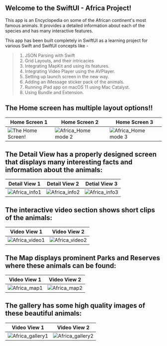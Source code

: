 ## Welcome to the SwiftUI - Africa Project!

This app is an Encyclopedia on some of the African continent's most famous animals. It provides a detailed information about each of the species and has many interactive features.

This app has been built completely in SwiftUI as a learning project for various Swift and SwiftUI concepts like - 

> 1. JSON Parsing with Swift
> 2. Grid Layouts, and their intricacies
> 3. Integrating MapKit and using its features.
> 4. Integrating Video Player using the AVPlayer.
> 5. Setting up launch screen in the new way.
> 6. Adding an iMessage sticker pack of the animals.
> 7. Running iPad app on macOS 11 using Mac Catalyst.
> 8. Using Bundle and Extension.


## The Home screen has multiple layout options!!


|  Home Screen 1 |  Home Screen 2 |  Home Screen 3 |
|  ------------  |  ------------- |  ------------- |
|  ![The Home Screen!](https://user-images.githubusercontent.com/38729069/119443166-bd867c80-bd46-11eb-9ca9-eb9e832cfe26.png)  |  ![Africa_Home mode 2](https://user-images.githubusercontent.com/38729069/119443389-2bcb3f00-bd47-11eb-86d0-27aed76e06d9.png)  | ![Africa_Home mode 3](https://user-images.githubusercontent.com/38729069/119443397-2ec62f80-bd47-11eb-925a-20a2ec093cf2.png) |


## The Detail View has a properly designed screen that displays many interesting facts and information about the animals:

| Detail View 1 | Detail View 2 | Detial View 3 |
| ------------- | ------------- | ------------- |
| ![Africa_info1](https://user-images.githubusercontent.com/38729069/119443600-806eba00-bd47-11eb-81a9-b3dcaf1cbbbd.png) | ![Africa_info2](https://user-images.githubusercontent.com/38729069/119443608-82d11400-bd47-11eb-9dc5-1b1755b07f4f.png) | ![Africa_info3](https://user-images.githubusercontent.com/38729069/119443615-85cc0480-bd47-11eb-98c2-2dd40ef3661e.png) |


## The interactive video section shows short clips of the animals:

| Video View 1 | Video View 2 |
| ------------- | ------------- |
| ![Africa_video1](https://user-images.githubusercontent.com/38729069/119443511-5cab7400-bd47-11eb-903b-3092b2c4d813.png) | ![Africa_video2](https://user-images.githubusercontent.com/38729069/119443522-5fa66480-bd47-11eb-857a-a9860da4d987.png) |


## The Map displays prominent Parks and Reserves where these animals can be found:

| Video View 1 | Video View 2 |
| ------------- | ------------- |
| ![Africa_map1](https://user-images.githubusercontent.com/38729069/119443548-6af99000-bd47-11eb-95b2-45c4763f87f8.png) | ![Africa_map2](https://user-images.githubusercontent.com/38729069/119443557-6df48080-bd47-11eb-9c4f-039f2ee5fa9e.png) |

## The gallery has some high quality images of these beautiful animals:

| Video View 1 | Video View 2 |
| ------------- | ------------- |
| ![Africa_gallery1](https://user-images.githubusercontent.com/38729069/119443580-7a78d900-bd47-11eb-9c8d-2df06c042012.png) | ![Africa_gallery2](https://user-images.githubusercontent.com/38729069/119443587-7cdb3300-bd47-11eb-9490-e87d0e4acc49.png) |

